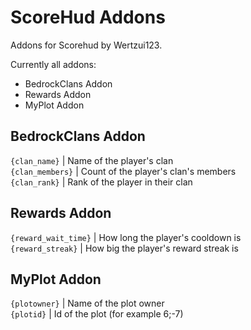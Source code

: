 # ScoreHud Addons
Addons for Scorehud by Wertzui123. 

Currently all addons:

* BedrockClans Addon
* Rewards Addon
* MyPlot Addon

## BedrockClans Addon
<code>{clan_name}</code>  |  Name of the player's clan
<br><code>{clan_members}</code>  |  Count of the player's clan's members
<br><code>{clan_rank}</code>  |  Rank of the player in their clan

## Rewards Addon
<code>{reward_wait_time}</code>  |  How long the player's cooldown is
<br><code>{reward_streak}</code>  |  How big the player's reward streak is

## MyPlot Addon
<code>{plotowner}</code>  |  Name of the plot owner
<br><code>{plotid}</code>  |  Id of the plot (for example 6;-7)

